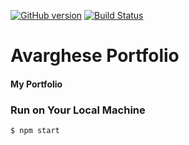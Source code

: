 [![GitHub version](https://badge.fury.io/gh/arvarghese%2Fportfolio.svg)](https://badge.fury.io/gh/arvarghese%2Fportfolio)
[![Build Status](https://travis-ci.org/arvarghese/portfolio.svg?branch=master)](https://travis-ci.org/arvarghese/portfolio) 

# Avarghese Portfolio

#### My Portfolio

### Run on Your Local Machine
```bash
$ npm start
```  